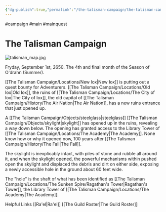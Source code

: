 ```yaml
---
{"dg-publish":true,"permalink":"/the-talisman-campaign/the-talisman-campaign/","tags":["gardenEntry"],"noteIcon":""}
---
```


#campaign #main #mainquest

# The Talisman Campaign
![talisman_map.jpg](/img/user/The%20Talisman%20Campaign/talisman_map.jpg)

Fryday, September 1st, 2650. The 4th and final month of the Season of O'drahn (Summer).

[[The Talisman Campaign/Locations/New Iox\|New Iox]] is putting out a quest bounty for Adventurers.
[[The Talisman Campaign/Locations/Old Iox\|Old Iox]], the ruins of [[The Talisman Campaign/Locations/The City of Iox\|The City of Iox]], the old capital of [[The Talisman Campaign/History/The Air Nation\|The Air Nation]], has a new ruins entrance that just opened up.

A [[The Talisman Campaign/Objects/steelglass\|steelglass]] [[The Talisman Campaign/Objects/skylight\|skylight]] has opened up in the ruins, revealing a way down below.
The opening has granted access to the Library Tower of [[The Talisman Campaign/Locations/The Academy\|The Academy]]. None know how or why it opened now, 100 years after [[The Talisman Campaign/History/The Fall\|The Fall]].

The skylight is inexplicably intact, with piles of stone and rubble all around it, and when the skylight opened, the powerful mechanisms within pushed open the skylight and displaced the debris and dirt on either side, exposing a newly accessible hole in the ground about 60 feet wide.

The "hole" is the shaft of what has been identified as [[The Talisman Campaign/Locations/The Sunken Spire/Ragathan's Tower\|Ragathan's Tower]], the Library Tower of [[The Talisman Campaign/Locations/The Academy\|The Academy]]. 


Helpful Links
[[Ra'el\|Ra'el]]
[[The Guild Roster\|The Guild Roster]]

